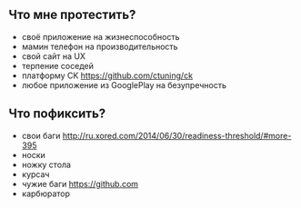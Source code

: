 ## Что мне протестить?
* своё приложение на жизнеспособность
* мамин телефон на производительность
* свой сайт на UX
* терпение соседей
* платформу CK https://github.com/ctuning/ck
* любое приложение из GooglePlay на безупречность

## Что пофиксить?
* свои баги http://ru.xored.com/2014/06/30/readiness-threshold/#more-395
* носки
* ножку стола
* курсач
* чужие баги https://github.com
* карбюратор
